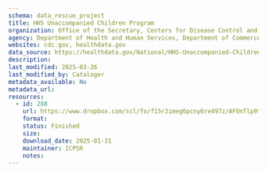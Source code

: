 ```yaml
---
schema: data_rescue_project 
title: HHS Unaccompanied Children Program
organization: Office of the Secretary, Centers for Disease Control and Prevention
agency: Department of Health and Human Services, Department of Commerce
websites: cdc.gov, healthdata.gov
data_source: https://healthdata.gov/National/HHS-Unaccompanied-Children-Program/ehpz-xc9n/about_data
description: 
last_modified: 2025-03-26
last_modified_by: Cataloger
metadata_available: No
metadata_url: 
resources:
  - id: 288
    url: https://www.dropbox.com/scl/fo/f15r2imeg6pcny6re497z/AFOnTlp9t11Dk9mkyc_JyIA/HHS%20Unaccompanied%20Children%20Program?rlkey=ey7kaoodi540d66s6kfvnqjn5&subfolder_nav_tracking=1&st=4joweygk&dl=0
    format: 
    status: Finished
    size: 
    download_date: 2025-01-31
    maintainer: ICPSR
    notes: 
---
```

